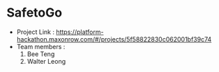 # SafetoGo
- Project Link : https://platform-hackathon.maxonrow.com/#/projects/5f58822830c062001bf39c74
- Team members : 
  1. Bee Teng
  2. Walter Leong
